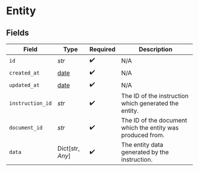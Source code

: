 # Entity


## Fields

| Field                                                                | Type                                                                 | Required                                                             | Description                                                          |
| -------------------------------------------------------------------- | -------------------------------------------------------------------- | -------------------------------------------------------------------- | -------------------------------------------------------------------- |
| `id`                                                                 | *str*                                                                | :heavy_check_mark:                                                   | N/A                                                                  |
| `created_at`                                                         | [date](https://docs.python.org/3/library/datetime.html#date-objects) | :heavy_check_mark:                                                   | N/A                                                                  |
| `updated_at`                                                         | [date](https://docs.python.org/3/library/datetime.html#date-objects) | :heavy_check_mark:                                                   | N/A                                                                  |
| `instruction_id`                                                     | *str*                                                                | :heavy_check_mark:                                                   | The ID of the instruction which generated the entity.                |
| `document_id`                                                        | *str*                                                                | :heavy_check_mark:                                                   | The ID of the document which the entity was produced from.           |
| `data`                                                               | Dict[str, *Any*]                                                     | :heavy_check_mark:                                                   | The entity data generated by the instruction.                        |